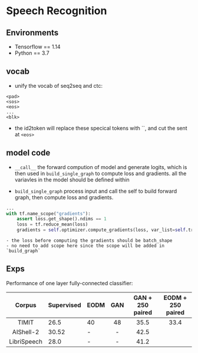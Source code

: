 # Speech Recognition

## Environments
- Tensorflow == 1.14
- Python == 3.7

## vocab
- unify the vocab of seq2seq and ctc:
```
<pad>
<sos>
<eos>
...
<blk>
```
- the id2token will replace these specical tokens with ``, and cut the sent at `<eos>`


## model code
- `__call__`
the forward compution of model and generate logits, which is then used in `build_single_graph` to compute loss and gradients.
all the variavles in the model should be defined within

- `build_single_graph`
process input and call the self to build forward graph, then compute loss and gradients.
```python
...
with tf.name_scope("gradients"):
    assert loss.get_shape().ndims == 1
    loss = tf.reduce_mean(loss)
    gradients = self.optimizer.compute_gradients(loss, var_list=self.trainable_variables())
```
    - the loss before computing the gradients should be batch_shape
    - no need to add scope here since the scope will be added in `build_graph`



## Exps
Performance of one layer fully-connected classifier:

|Corpus| Supervised | EODM | GAN | GAN + 250 paired | EODM + 250 paired |
|:-----:|-------------|---|:-----:| :-----: | :-----: |
| TIMIT | 26.5 | 40 | 48 | 35.5 | 33.4 |
| AIShell-2 |  30.52 |  - | -  | 42.5  |   |
| LibriSpeech | 28.0  | -  | -  | 41.2  |   |
